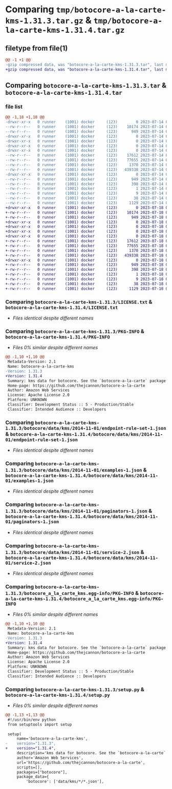 # Comparing `tmp/botocore-a-la-carte-kms-1.31.3.tar.gz` & `tmp/botocore-a-la-carte-kms-1.31.4.tar.gz`

## filetype from file(1)

```diff
@@ -1 +1 @@
-gzip compressed data, was "botocore-a-la-carte-kms-1.31.3.tar", last modified: Fri Jul 14 01:46:21 2023, max compression
+gzip compressed data, was "botocore-a-la-carte-kms-1.31.4.tar", last modified: Tue Jul 18 01:55:19 2023, max compression
```

## Comparing `botocore-a-la-carte-kms-1.31.3.tar` & `botocore-a-la-carte-kms-1.31.4.tar`

### file list

```diff
@@ -1,18 +1,18 @@
-drwxr-xr-x   0 runner    (1001) docker     (123)        0 2023-07-14 01:46:21.546778 botocore-a-la-carte-kms-1.31.3/
--rw-r--r--   0 runner    (1001) docker     (123)    10174 2023-07-14 01:46:21.000000 botocore-a-la-carte-kms-1.31.3/LICENSE.txt
--rw-r--r--   0 runner    (1001) docker     (123)      949 2023-07-14 01:46:21.546778 botocore-a-la-carte-kms-1.31.3/PKG-INFO
-drwxr-xr-x   0 runner    (1001) docker     (123)        0 2023-07-14 01:46:21.546778 botocore-a-la-carte-kms-1.31.3/botocore/
-drwxr-xr-x   0 runner    (1001) docker     (123)        0 2023-07-14 01:46:21.546778 botocore-a-la-carte-kms-1.31.3/botocore/data/
-drwxr-xr-x   0 runner    (1001) docker     (123)        0 2023-07-14 01:46:21.546778 botocore-a-la-carte-kms-1.31.3/botocore/data/kms/
-drwxr-xr-x   0 runner    (1001) docker     (123)        0 2023-07-14 01:46:21.546778 botocore-a-la-carte-kms-1.31.3/botocore/data/kms/2014-11-01/
--rw-r--r--   0 runner    (1001) docker     (123)    17612 2023-07-14 01:45:45.000000 botocore-a-la-carte-kms-1.31.3/botocore/data/kms/2014-11-01/endpoint-rule-set-1.json
--rw-r--r--   0 runner    (1001) docker     (123)    77655 2023-07-14 01:45:45.000000 botocore-a-la-carte-kms-1.31.3/botocore/data/kms/2014-11-01/examples-1.json
--rw-r--r--   0 runner    (1001) docker     (123)     1370 2023-07-14 01:45:45.000000 botocore-a-la-carte-kms-1.31.3/botocore/data/kms/2014-11-01/paginators-1.json
--rw-r--r--   0 runner    (1001) docker     (123)   439338 2023-07-14 01:45:45.000000 botocore-a-la-carte-kms-1.31.3/botocore/data/kms/2014-11-01/service-2.json
-drwxr-xr-x   0 runner    (1001) docker     (123)        0 2023-07-14 01:46:21.546778 botocore-a-la-carte-kms-1.31.3/botocore_a_la_carte_kms.egg-info/
--rw-r--r--   0 runner    (1001) docker     (123)      949 2023-07-14 01:46:21.000000 botocore-a-la-carte-kms-1.31.3/botocore_a_la_carte_kms.egg-info/PKG-INFO
--rw-r--r--   0 runner    (1001) docker     (123)      398 2023-07-14 01:46:21.000000 botocore-a-la-carte-kms-1.31.3/botocore_a_la_carte_kms.egg-info/SOURCES.txt
--rw-r--r--   0 runner    (1001) docker     (123)        1 2023-07-14 01:46:21.000000 botocore-a-la-carte-kms-1.31.3/botocore_a_la_carte_kms.egg-info/dependency_links.txt
--rw-r--r--   0 runner    (1001) docker     (123)        9 2023-07-14 01:46:21.000000 botocore-a-la-carte-kms-1.31.3/botocore_a_la_carte_kms.egg-info/top_level.txt
--rw-r--r--   0 runner    (1001) docker     (123)       38 2023-07-14 01:46:21.546778 botocore-a-la-carte-kms-1.31.3/setup.cfg
--rw-r--r--   0 runner    (1001) docker     (123)     1129 2023-07-14 01:46:21.000000 botocore-a-la-carte-kms-1.31.3/setup.py
+drwxr-xr-x   0 runner    (1001) docker     (123)        0 2023-07-18 01:55:19.996264 botocore-a-la-carte-kms-1.31.4/
+-rw-r--r--   0 runner    (1001) docker     (123)    10174 2023-07-18 01:55:19.000000 botocore-a-la-carte-kms-1.31.4/LICENSE.txt
+-rw-r--r--   0 runner    (1001) docker     (123)      949 2023-07-18 01:55:19.996264 botocore-a-la-carte-kms-1.31.4/PKG-INFO
+drwxr-xr-x   0 runner    (1001) docker     (123)        0 2023-07-18 01:55:19.992264 botocore-a-la-carte-kms-1.31.4/botocore/
+drwxr-xr-x   0 runner    (1001) docker     (123)        0 2023-07-18 01:55:19.992264 botocore-a-la-carte-kms-1.31.4/botocore/data/
+drwxr-xr-x   0 runner    (1001) docker     (123)        0 2023-07-18 01:55:19.992264 botocore-a-la-carte-kms-1.31.4/botocore/data/kms/
+drwxr-xr-x   0 runner    (1001) docker     (123)        0 2023-07-18 01:55:19.992264 botocore-a-la-carte-kms-1.31.4/botocore/data/kms/2014-11-01/
+-rw-r--r--   0 runner    (1001) docker     (123)    17612 2023-07-18 01:54:50.000000 botocore-a-la-carte-kms-1.31.4/botocore/data/kms/2014-11-01/endpoint-rule-set-1.json
+-rw-r--r--   0 runner    (1001) docker     (123)    77655 2023-07-18 01:54:50.000000 botocore-a-la-carte-kms-1.31.4/botocore/data/kms/2014-11-01/examples-1.json
+-rw-r--r--   0 runner    (1001) docker     (123)     1370 2023-07-18 01:54:50.000000 botocore-a-la-carte-kms-1.31.4/botocore/data/kms/2014-11-01/paginators-1.json
+-rw-r--r--   0 runner    (1001) docker     (123)   439338 2023-07-18 01:54:50.000000 botocore-a-la-carte-kms-1.31.4/botocore/data/kms/2014-11-01/service-2.json
+drwxr-xr-x   0 runner    (1001) docker     (123)        0 2023-07-18 01:55:19.992264 botocore-a-la-carte-kms-1.31.4/botocore_a_la_carte_kms.egg-info/
+-rw-r--r--   0 runner    (1001) docker     (123)      949 2023-07-18 01:55:19.000000 botocore-a-la-carte-kms-1.31.4/botocore_a_la_carte_kms.egg-info/PKG-INFO
+-rw-r--r--   0 runner    (1001) docker     (123)      398 2023-07-18 01:55:19.000000 botocore-a-la-carte-kms-1.31.4/botocore_a_la_carte_kms.egg-info/SOURCES.txt
+-rw-r--r--   0 runner    (1001) docker     (123)        1 2023-07-18 01:55:19.000000 botocore-a-la-carte-kms-1.31.4/botocore_a_la_carte_kms.egg-info/dependency_links.txt
+-rw-r--r--   0 runner    (1001) docker     (123)        9 2023-07-18 01:55:19.000000 botocore-a-la-carte-kms-1.31.4/botocore_a_la_carte_kms.egg-info/top_level.txt
+-rw-r--r--   0 runner    (1001) docker     (123)       38 2023-07-18 01:55:19.996264 botocore-a-la-carte-kms-1.31.4/setup.cfg
+-rw-r--r--   0 runner    (1001) docker     (123)     1129 2023-07-18 01:55:19.000000 botocore-a-la-carte-kms-1.31.4/setup.py
```

### Comparing `botocore-a-la-carte-kms-1.31.3/LICENSE.txt` & `botocore-a-la-carte-kms-1.31.4/LICENSE.txt`

 * *Files identical despite different names*

### Comparing `botocore-a-la-carte-kms-1.31.3/PKG-INFO` & `botocore-a-la-carte-kms-1.31.4/PKG-INFO`

 * *Files 0% similar despite different names*

```diff
@@ -1,10 +1,10 @@
 Metadata-Version: 2.1
 Name: botocore-a-la-carte-kms
-Version: 1.31.3
+Version: 1.31.4
 Summary: kms data for botocore. See the `botocore-a-la-carte` package for more info.
 Home-page: https://github.com/thejcannon/botocore-a-la-carte
 Author: Amazon Web Services
 License: Apache License 2.0
 Platform: UNKNOWN
 Classifier: Development Status :: 5 - Production/Stable
 Classifier: Intended Audience :: Developers
```

### Comparing `botocore-a-la-carte-kms-1.31.3/botocore/data/kms/2014-11-01/endpoint-rule-set-1.json` & `botocore-a-la-carte-kms-1.31.4/botocore/data/kms/2014-11-01/endpoint-rule-set-1.json`

 * *Files identical despite different names*

### Comparing `botocore-a-la-carte-kms-1.31.3/botocore/data/kms/2014-11-01/examples-1.json` & `botocore-a-la-carte-kms-1.31.4/botocore/data/kms/2014-11-01/examples-1.json`

 * *Files identical despite different names*

### Comparing `botocore-a-la-carte-kms-1.31.3/botocore/data/kms/2014-11-01/paginators-1.json` & `botocore-a-la-carte-kms-1.31.4/botocore/data/kms/2014-11-01/paginators-1.json`

 * *Files identical despite different names*

### Comparing `botocore-a-la-carte-kms-1.31.3/botocore/data/kms/2014-11-01/service-2.json` & `botocore-a-la-carte-kms-1.31.4/botocore/data/kms/2014-11-01/service-2.json`

 * *Files identical despite different names*

### Comparing `botocore-a-la-carte-kms-1.31.3/botocore_a_la_carte_kms.egg-info/PKG-INFO` & `botocore-a-la-carte-kms-1.31.4/botocore_a_la_carte_kms.egg-info/PKG-INFO`

 * *Files 0% similar despite different names*

```diff
@@ -1,10 +1,10 @@
 Metadata-Version: 2.1
 Name: botocore-a-la-carte-kms
-Version: 1.31.3
+Version: 1.31.4
 Summary: kms data for botocore. See the `botocore-a-la-carte` package for more info.
 Home-page: https://github.com/thejcannon/botocore-a-la-carte
 Author: Amazon Web Services
 License: Apache License 2.0
 Platform: UNKNOWN
 Classifier: Development Status :: 5 - Production/Stable
 Classifier: Intended Audience :: Developers
```

### Comparing `botocore-a-la-carte-kms-1.31.3/setup.py` & `botocore-a-la-carte-kms-1.31.4/setup.py`

 * *Files 0% similar despite different names*

```diff
@@ -1,13 +1,13 @@
 #!/usr/bin/env python
 from setuptools import setup
 
 setup(
     name='botocore-a-la-carte-kms',
-    version="1.31.3",
+    version="1.31.4",
     description='kms data for botocore. See the `botocore-a-la-carte` package for more info.',
     author='Amazon Web Services',
     url='https://github.com/thejcannon/botocore-a-la-carte',
     scripts=[],
     packages=["botocore"],
     package_data={
         'botocore': ['data/kms/*/*.json'],
```

